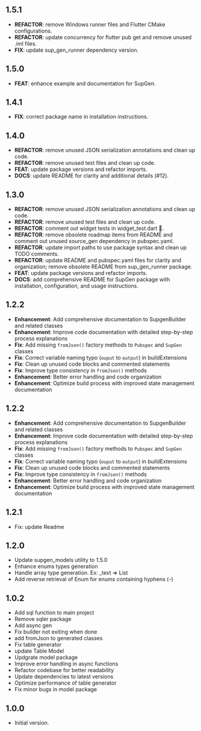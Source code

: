 ## 1.5.1

 - **REFACTOR**: remove Windows runner files and Flutter CMake configurations.
 - **REFACTOR**: update concurrency for flutter pub get and remove unused .iml files.
 - **FIX**: update sup_gen_runner dependency version.

## 1.5.0

 - **FEAT**: enhance example and documentation for SupGen.

## 1.4.1

 - **FIX**: correct package name in installation instructions.

## 1.4.0

 - **REFACTOR**: remove unused JSON serialization annotations and clean up code.
 - **REFACTOR**: remove unused test files and clean up code.
 - **FEAT**: update package versions and refactor imports.
 - **DOCS**: update README for clarity and additional details (#12).

## 1.3.0

 - **REFACTOR**: remove unused JSON serialization annotations and clean up code.
 - **REFACTOR**: remove unused test files and clean up code.
 - **REFACTOR**: comment out widget tests in widget_test.dart 🧪.
 - **REFACTOR**: remove obsolete roadmap items from README and comment out unused source_gen dependency in pubspec.yaml.
 - **REFACTOR**: update import paths to use package syntax and clean up TODO comments.
 - **REFACTOR**: update README and pubspec.yaml files for clarity and organization; remove obsolete README from sup_gen_runner package.
 - **FEAT**: update package versions and refactor imports.
 - **DOCS**: add comprehensive README for SupGen package with installation, configuration, and usage instructions.



## 1.2.2

- **Enhancement**: Add comprehensive documentation to SupgenBuilder and related classes
- **Enhancement**: Improve code documentation with detailed step-by-step process explanations
- **Fix**: Add missing `fromJson()` factory methods to `Pubspec` and `SupGen` classes
- **Fix**: Correct variable naming typo (`ouput` to `output`) in buildExtensions
- **Fix**: Clean up unused code blocks and commented statements
- **Fix**: Improve type consistency in `fromJson()` methods
- **Enhancement**: Better error handling and code organization
- **Enhancement**: Optimize build process with improved state management documentation

## 1.2.2

- **Enhancement**: Add comprehensive documentation to SupgenBuilder and related classes
- **Enhancement**: Improve code documentation with detailed step-by-step process explanations
- **Fix**: Add missing `fromJson()` factory methods to `Pubspec` and `SupGen` classes
- **Fix**: Correct variable naming typo (`ouput` to `output`) in buildExtensions
- **Fix**: Clean up unused code blocks and commented statements
- **Fix**: Improve type consistency in `fromJson()` methods
- **Enhancement**: Better error handling and code organization
- **Enhancement**: Optimize build process with improved state management documentation

## 1.2.1

 - Fix: update Readme

## 1.2.0

- Update supgen_models utility to 1.5.0
- Enhance enums types generation
- Handle array type generation. Ex: _text => List<String>
- Add reverse retrieval of Enum for enums containing hyphens (-)


## 1.0.2

- Add sql function to main project
- Remove sqler package
- Add async gen
- Fix builder not exiting when done
- add fromJson to generated classes
- Fix table generator
- update Table Model
- Updgrate model package
- Improve error handling in async functions
- Refactor codebase for better readability
- Update dependencies to latest versions
- Optimize performance of table generator
- Fix minor bugs in model package


## 1.0.0

- Initial version.

